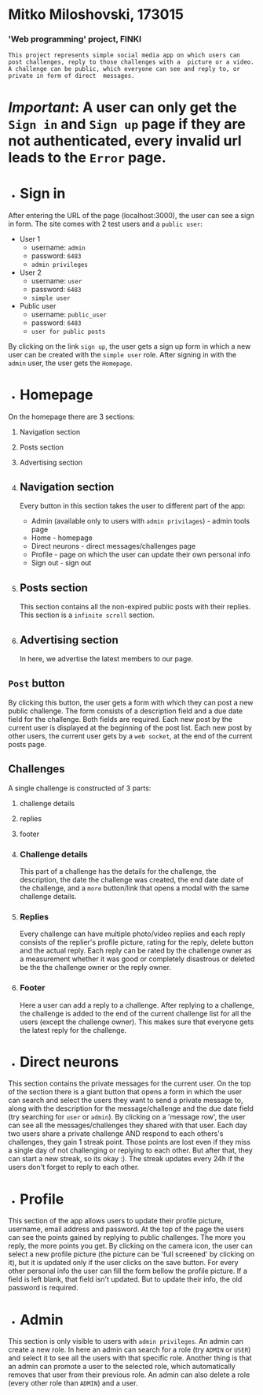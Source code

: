 # Mitko Miloshovski, 173015 
### 'Web programming' project, FINKI
`This project represents simple social media app on which users can post challenges, reply to those challenges with a 
picture or a video. A challenge can be public, which everyone can see and reply to, or private in form of direct 
messages.`

# _Important_: A user can only get the `Sign in` and `Sign up` page if they are not authenticated, every invalid url leads to the `Error` page.

 - # Sign in
 After entering the URL of the page (localhost:3000), the user can see a sign in form. The site comes with 2 test 
 users and a `public user`:
 - User 1
    - username: `admin`
    - password: `6483`
    - `admin privileges`
 - User 2
     - username: `user`
     - password: `6483`
     - `simple user`
 - Public user
    - username: `public_user`
    - password: `6483`
    - `user for public posts`
    
 By clicking on the link `sign up`, the user gets a sign up form in which a new user can be created with the 
 `simple user` role. After signing in with the `admin` user, the user gets the `Homepage`.
 
 - # Homepage
 On the homepage there are 3 sections:
 1. Navigation section
 2. Posts section
 3. Advertising section
 
 
1. ## Navigation section
    Every button in this section takes the user to different part of the app:
    - Admin (available only to users with `admin privilages`) - admin tools page
    - Home - homepage
    - Direct neurons - direct messages/challenges page
    - Profile - page on which the user can update their own personal info
    - Sign out - sign out
    
2. ## Posts section
    This section contains all the non-expired public posts with their replies. This section is a `infinite scroll` 
    section.
   
3. ## Advertising section
    In here, we advertise the latest members to our page.
    
## `Post`  button
By clicking this button, the user gets a form with which they can post a new public challenge. The form consists of a
description field and a due date field for the challenge. Both fields are required. Each new post by the current user 
is displayed at the beginning of the post list. Each new post by other users, the current user gets by a `web socket`,
at the end of the current posts page.

## Challenges
A single challenge is constructed of 3 parts:
1. challenge details
2. replies
3. footer


1. ### Challenge details
    This part of a challenge has the details for the challenge, the description, the date the challenge was created, 
    the end date date of the challenge, and a `more` button/link that opens a modal with the same challenge details.

2. ### Replies
    Every challenge can have multiple photo/video replies and each reply consists of the replier's profile picture, 
    rating for the reply, delete button and the actual reply. Each reply can be rated by the challenge owner as a 
    measurement whether it was good or completely disastrous or deleted be the the challenge owner or the reply owner.
    
3. ### Footer
    Here a user can add a reply to a challenge. After replying to a challenge, the challenge is added to the end of 
    the current challenge list for all the users (except the challenge owner). This makes sure that everyone gets the 
    latest reply for the challenge.
     
- # Direct neurons
This section contains the private messages for the current user. On the top of the section there is a giant button 
that opens a form in which the user can search and select the users they want to send a private message to, along with
 the description for the message/challenge and the due date field (try searching for `user` or `admin`). By clicking 
 on a 'message row', the user can see all the messages/challenges they shared with that user. Each day two users share
 a private challenge AND respond to each others's challenges, they gain 1 streak point. Those points are lost even if 
 they miss a single day of not challenging or replying to each other. But after that, they can start a new streak, so
 its okay :). The streak updates every 24h if the users don't forget to reply to each other.

- # Profile
This section of the app allows users to update their profile picture, username, email address and password. At the top
 of the page the users can see the points gained by replying to public challenges. The more you reply, the more points
 you get. By clicking on the camera icon, the user can select a new profile picture (the picture can be 'full 
 screened' by clicking on it), but it is updated only if the user clicks on the save button. For every other personal
 info the user can fill the form bellow the profile picture. If a field is left blank, that field isn't updated. But 
 to update their info, the old password is required.
 
- # Admin
This section is only visible to users with `admin privileges`. An admin can create a new role. In here an admin can 
search for a role (try `ADMIN` or `USER`) and select it to see all the users with that specific role. Another thing is
 that an admin can promote a user to the selected role, which automatically removes that user from their previous 
 role. An admin can also delete a role (every other role than `ADMIN`) and a user.